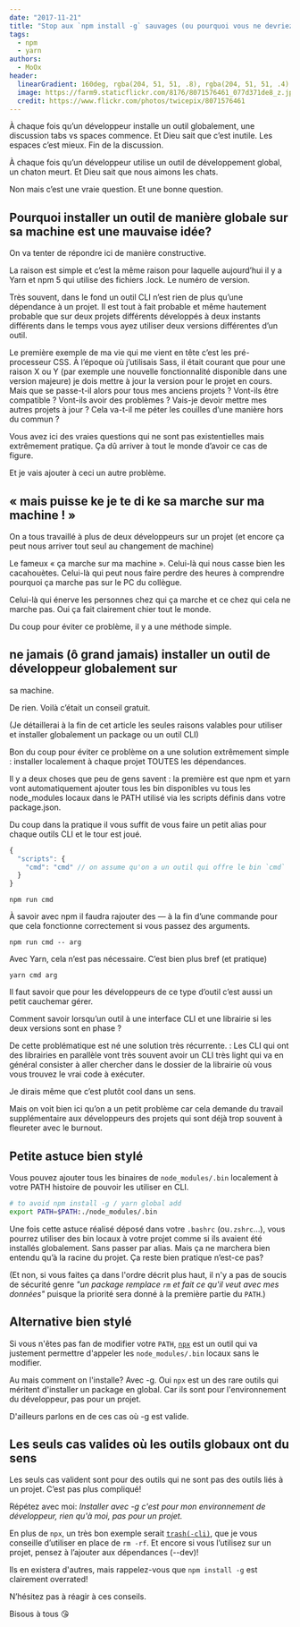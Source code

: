 ```yaml
---
date: "2017-11-21"
title: "Stop aux `npm install -g` sauvages (ou pourquoi vous ne devriez pas installer en global de packages et outils CLI)"
tags:
  - npm
  - yarn
authors:
  - MoOx
header:
  linearGradient: 160deg, rgba(204, 51, 51, .8), rgba(204, 51, 51, .4)
  image: https://farm9.staticflickr.com/8176/8071576461_077d371de8_z.jpg
  credit: https://www.flickr.com/photos/twicepix/8071576461
---
```


À chaque fois qu’un développeur installe un outil globalement, une discussion
tabs vs spaces commence. Et Dieu sait que c’est inutile. Les espaces c’est
mieux. Fin de la discussion.

À chaque fois qu’un développeur utilise un outil de développement global, un
chaton meurt. Et Dieu sait que nous aimons les chats.

Non mais c’est une vraie question. Et une bonne question.

## Pourquoi installer un outil de manière globale sur sa machine est une mauvaise idée?

On va tenter de répondre ici de manière constructive.

La raison est simple et c’est la même raison pour laquelle aujourd’hui il y a
Yarn et npm 5 qui utilise des fichiers .lock. Le numéro de version.

Très souvent, dans le fond un outil CLI n’est rien de plus qu’une dépendance à
un projet. Il est tout à fait probable et même hautement probable que sur deux
projets différents développés à deux instants différents dans le temps vous ayez
utiliser deux versions différentes d’un outil.

Le première exemple de ma vie qui me vient en tête c’est les pré-processeur CSS.
À l’époque où j’utilisais Sass, il était courant que pour une raison X ou Y (par
exemple une nouvelle fonctionnalité disponible dans une version majeure) je dois
mettre à jour la version pour le projet en cours. Mais que se passe-t-il alors
pour tous mes anciens projets ? Vont-ils être compatible ? Vont-ils avoir des
problèmes ? Vais-je devoir mettre mes autres projets à jour ? Cela va-t-il me
péter les couilles d’une manière hors du commun ?

Vous avez ici des vraies questions qui ne sont pas existentielles mais
extrêmement pratique. Ça dû arriver à tout le monde d’avoir ce cas de figure.

Et je vais ajouter à ceci un autre problème.

## « mais puisse ke je te di ke sa marche sur ma machine ! »

On a tous travaillé à plus de deux développeurs sur un projet (et encore ça peut
nous arriver tout seul au changement de machine)

Le fameux « ça marche sur ma machine ». Celui-là qui nous casse bien les
cacahouètes. Celui-là qui peut nous faire perdre des heures à comprendre
pourquoi ça marche pas sur le PC du collègue.

Celui-là qui énerve les personnes chez qui ça marche et ce chez qui cela ne
marche pas. Oui ça fait clairement chier tout le monde.

Du coup pour éviter ce problème, il y a une méthode simple.

## ne jamais (ô grand jamais) installer un outil de développeur globalement sur

sa machine.

De rien. Voilà c’était un conseil gratuit.

(Je détaillerai à la fin de cet article les seules raisons valables pour
utiliser et installer globalement un package ou un outil CLI)

Bon du coup pour éviter ce problème on a une solution extrêmement simple :
installer localement à chaque projet TOUTES les dépendances.

Il y a deux choses que peu de gens savent : la première est que npm et yarn vont
automatiquement ajouter tous les bin disponibles vu tous les node_modules locaux
dans le PATH utilisé via les scripts définis dans votre package.json.

Du coup dans la pratique il vous suffit de vous faire un petit alias pour chaque
outils CLI et le tour est joué.

```js
{
  "scripts": {
    "cmd": "cmd" // on assume qu'on a un outil qui offre le bin `cmd`
  }
}
```

```console
npm run cmd
```

À savoir avec npm il faudra rajouter des — à la fin d’une commande pour que cela
fonctionne correctement si vous passez des arguments.

```console
npm run cmd -- arg
```

Avec Yarn, cela n’est pas nécessaire. C’est bien plus bref (et pratique)

```console
yarn cmd arg
```

Il faut savoir que pour les développeurs de ce type d’outil c’est aussi un petit
cauchemar gérer.

Comment savoir lorsqu’un outil à une interface CLI et une librairie si les deux
versions sont en phase ?

De cette problématique est né une solution très récurrente. : Les CLI qui ont
des librairies en parallèle vont très souvent avoir un CLI très light qui va en
général consister à aller chercher dans le dossier de la librairie où vous vous
trouvez le vrai code à exécuter.

Je dirais même que c’est plutôt cool dans un sens.

Mais on voit bien ici qu’on a un petit problème car cela demande du travail
supplémentaire aux développeurs des projets qui sont déjà trop souvent à
fleureter avec le burnout.

## Petite astuce bien stylé

Vous pouvez ajouter tous les binaires de `node_modules/.bin` localement à votre
PATH histoire de pouvoir les utiliser en CLI.

```sh
# to avoid npm install -g / yarn global add
export PATH=$PATH:./node_modules/.bin
```

Une fois cette astuce réalisé déposé dans votre `.bashrc` (ou`.zshrc`…), vous
pourrez utiliser des bin locaux à votre projet comme si ils avaient été
installés globalement. Sans passer par alias. Mais ça ne marchera bien entendu
qu’à la racine du projet. Ça reste bien pratique n’est-ce pas?

(Et non, si vous faites ça dans l'ordre décrit plus haut, il n'y a pas de soucis
de sécurité genre _"un package remplace `rm` et fait ce qu'il veut avec mes
données"_ puisque la priorité sera donné à la première partie du `PATH`.)

## Alternative bien stylé

Si vous n'êtes pas fan de modifier votre `PATH`,
[`npx`](https://www.npmjs.com/package/npx) est un outil qui va justement
permettre d'appeler les `node_modules/.bin` locaux sans le modifier.

Au mais comment on l'installe? Avec -g. Oui `npx` est un des rare outils qui
méritent d'installer un package en global. Car ils sont pour l'environnement du
développeur, pas pour un projet.

D'ailleurs parlons en de ces cas où -g est valide.

## Les seuls cas valides où les outils globaux ont du sens

Les seuls cas valident sont pour des outils qui ne sont pas des outils liés à un
projet. C’est pas plus compliqué!

Répétez avec moi: _Installer avec -g c'est pour mon environnement de
développeur, rien qu'à moi, pas pour un projet._

En plus de `npx`, un très bon exemple serait
[`trash(-cli)`](https://www.npmjs.com/package/trash), que je vous conseille
d’utiliser en place de `rm -rf`. Et encore si vous l’utilisez sur un projet,
pensez à l’ajouter aux dépendances (--dev)!

Ils en existera d'autres, mais rappelez-vous que `npm install -g` est clairement
overrated!

N’hésitez pas à réagir à ces conseils.

Bisous à tous 😘
